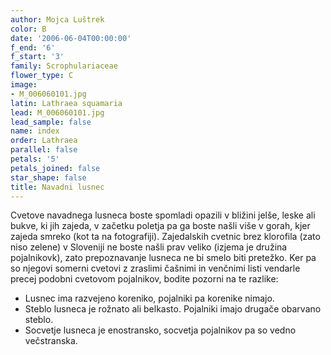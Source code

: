 ```yaml
---
author: Mojca Luštrek
color: B
date: '2006-06-04T00:00:00'
f_end: '6'
f_start: '3'
family: Scrophulariaceae
flower_type: C
image:
- M_006060101.jpg
latin: Lathraea squamaria
lead: M_006060101.jpg
lead_sample: false
name: index
order: Lathraea
parallel: false
petals: '5'
petals_joined: false
star_shape: false
title: Navadni lusnec
---
```

Cvetove navadnega lusneca boste spomladi opazili v bližini jelše, leske ali bukve, ki jih zajeda, v začetku poletja pa ga boste našli više v gorah, kjer zajeda smreko (kot ta na fotografiji). Zajedalskih cvetnic brez klorofila (zato niso zelene) v Sloveniji ne boste našli prav veliko (izjema je družina pojalnikovk), zato prepoznavanje lusneca ne bi smelo biti pretežko. Ker pa so njegovi somerni cvetovi z zraslimi čašnimi in venčnimi listi vendarle precej podobni cvetovom pojalnikov, bodite pozorni na te razlike:

-   Lusnec ima razvejeno koreniko, pojalniki pa korenike nimajo.
-   Steblo lusneca je rožnato ali belkasto. Pojalniki imajo drugače obarvano steblo.
-   Socvetje lusneca je enostransko, socvetja pojalnikov pa so vedno večstranska.
